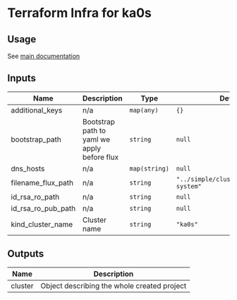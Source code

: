 # Terraform Infra for ka0s

## Usage

See [main documentation](../README.md)

<!-- BEGINNING OF PRE-COMMIT-TERRAFORM DOCS HOOK -->
## Inputs

| Name | Description | Type | Default | Required |
|------|-------------|------|---------|:--------:|
| additional\_keys | n/a | `map(any)` | `{}` | no |
| bootstrap\_path | Bootstrap path to yaml we apply before flux | `string` | `null` | no |
| dns\_hosts | n/a | `map(string)` | `null` | no |
| filename\_flux\_path | n/a | `string` | `"../simple/clusters/local/flux-system"` | no |
| id\_rsa\_ro\_path | n/a | `string` | `null` | no |
| id\_rsa\_ro\_pub\_path | n/a | `string` | `null` | no |
| kind\_cluster\_name | Cluster name | `string` | `"ka0s"` | no |

## Outputs

| Name | Description |
|------|-------------|
| cluster | Object describing the whole created project |

<!-- END OF PRE-COMMIT-TERRAFORM DOCS HOOK -->